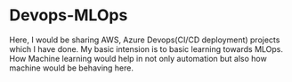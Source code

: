 # Devops-MLOps
Here, I would be sharing AWS, Azure Devops(CI/CD deployment) projects which I have done. 
My basic intension is to basic learning towards MLOps. How Machine learning would help in not only automation but also how machine would be behaving here. 
